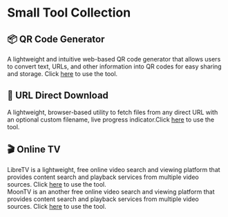 # Small Tool Collection

## 📦 QR Code Generator

A lightweight and intuitive web-based QR code generator that allows users to convert text, URLs, and other information into QR codes for easy sharing and storage.
Click <a href="https://sean28.github.io/QRcode/">here</a> to use the tool.

## 🔗 URL Direct Download

A lightweight, browser-based utility to fetch files from any direct URL with an optional custom filename, live progress indicator.Click <a href="https://sean28.github.io/js-download/">here</a> to use the tool.


## 🎬 Online TV

LibreTV is a lightweight, free online video search and viewing platform that provides content search and playback services from multiple video sources. Click <a href="https://libretv-7lu.pages.dev">here</a> to use the tool.
<br>
MoonTV is an another free online video search and viewing platform that provides content search and playback services from multiple video sources. Click <a href="https://65ff1fda.moontv-txr.pages.dev/">here</a> to use the tool.


